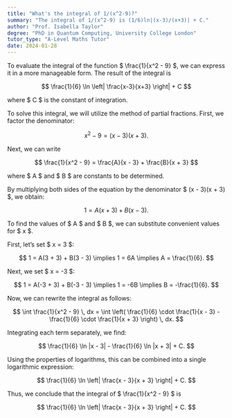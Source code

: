 ```yaml
---
title: "What's the integral of 1/(x^2-9)?"
summary: "The integral of 1/(x^2-9) is (1/6)ln|(x-3)/(x+3)| + C."
author: "Prof. Isabella Taylor"
degree: "PhD in Quantum Computing, University College London"
tutor_type: "A-Level Maths Tutor"
date: 2024-01-28
---
```


To evaluate the integral of the function $ \frac{1}{x^2 - 9} $, we can express it in a more manageable form. The result of the integral is 

$$ 
\frac{1}{6} \ln \left| \frac{x-3}{x+3} \right| + C 
$$ 

where $ C $ is the constant of integration.

To solve this integral, we will utilize the method of partial fractions. First, we factor the denominator: 

$$ 
x^2 - 9 = (x - 3)(x + 3). 
$$ 

Next, we can write 

$$ 
\frac{1}{x^2 - 9} = \frac{A}{x - 3} + \frac{B}{x + 3} 
$$ 

where $ A $ and $ B $ are constants to be determined.

By multiplying both sides of the equation by the denominator $ (x - 3)(x + 3) $, we obtain:

$$ 
1 = A(x + 3) + B(x - 3). 
$$ 

To find the values of $ A $ and $ B $, we can substitute convenient values for $ x $. 

First, let’s set $ x = 3 $:

$$ 
1 = A(3 + 3) + B(3 - 3) \implies 1 = 6A \implies A = \frac{1}{6}. 
$$ 

Next, we set $ x = -3 $:

$$ 
1 = A(-3 + 3) + B(-3 - 3) \implies 1 = -6B \implies B = -\frac{1}{6}. 
$$ 

Now, we can rewrite the integral as follows:

$$ 
\int \frac{1}{x^2 - 9} \, dx = \int \left( \frac{1}{6} \cdot \frac{1}{x - 3} - \frac{1}{6} \cdot \frac{1}{x + 3} \right) \, dx. 
$$ 

Integrating each term separately, we find:

$$ 
\frac{1}{6} \ln |x - 3| - \frac{1}{6} \ln |x + 3| + C. 
$$ 

Using the properties of logarithms, this can be combined into a single logarithmic expression:

$$ 
\frac{1}{6} \ln \left| \frac{x - 3}{x + 3} \right| + C. 
$$ 

Thus, we conclude that the integral of $ \frac{1}{x^2 - 9} $ is 

$$ 
\frac{1}{6} \ln \left| \frac{x - 3}{x + 3} \right| + C. 
$$
    